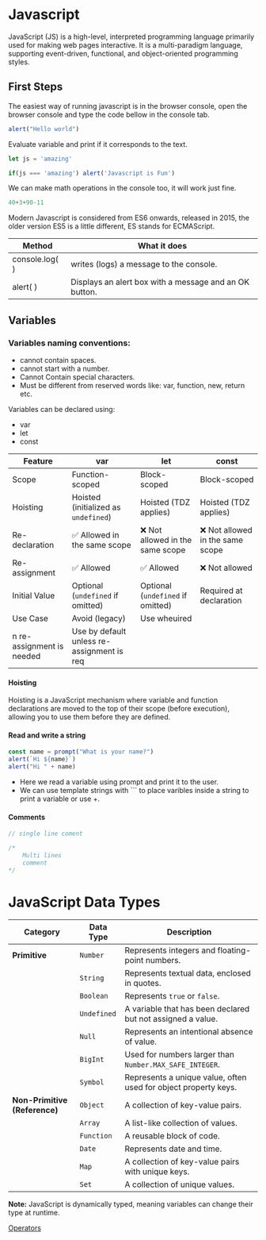 # Javascript

JavaScript (JS) is a high-level, interpreted programming language primarily used for making web pages interactive. It is a multi-paradigm language, supporting event-driven, functional, and object-oriented programming styles.

## First Steps

The easiest way of running javascript is in the browser console, open the browser console and type the code bellow in the console tab.

```javascript
alert("Hello world")
```

Evaluate variable and print if it corresponds to the text.

```javascript
let js = 'amazing'

if(js === 'amazing') alert('Javascript is Fun')
```

We can make math operations in the console too, it will work just fine.

```javascript
40+3+90-11
```

Modern Javascript is considered from ES6 onwards, released in 2015, the older version ES5 is a little different, ES stands for ECMAScript.

| Method         | What it does                            |
| -------------- | --------------------------------------- |
| console.log( ) | writes (logs) a message to the console. |
| alert( ) | Displays an alert box with a message and an OK button. |

## Variables

### Variables naming conventions:

- cannot contain spaces.
- cannot start with a number.
- Cannot Contain special characters.
- Must be different from reserved words like: var, function, new, return etc.

Variables can be declared using:
- var
- let
- const

| Feature       | var                        | let                        | const                      |
|--------------|----------------------------|----------------------------|----------------------------|
| Scope        | Function-scoped             | Block-scoped               | Block-scoped               |
| Hoisting     | Hoisted (initialized as `undefined`) | Hoisted (TDZ applies)      | Hoisted (TDZ applies)      |
| Re-declaration | ✅ Allowed in the same scope | ❌ Not allowed in the same scope | ❌ Not allowed in the same scope |
| Re-assignment | ✅ Allowed                 | ✅ Allowed                 | ❌ Not allowed             |
| Initial Value | Optional (`undefined` if omitted) | Optional (`undefined` if omitted) | Required at declaration |
| Use Case     | Avoid (legacy)              | Use wheuired |
n re-assignment is needed | Use by default unless re-assignment is req
#### Hoisting

Hoisting is a JavaScript mechanism where variable and function declarations are moved to the top of their scope (before execution), allowing you to use them before they are defined.

#### Read and write a string

```javascript
const name = prompt("What is your name?")
alert(`Hi ${name}`)
alert("Hi " + name)
```
- Here we read a variable using prompt and print it to the user.
- We can use template strings with ``` to place varibles inside a string to print a variable or use +.

#### Comments

```javascript
// single line coment

/*
    Multi lines 
    comment
*/

```

# JavaScript Data Types

| Category       | Data Type   | Description |
|---------------|------------|-------------|
| **Primitive** | `Number`    | Represents integers and floating-point numbers. |
|               | `String`    | Represents textual data, enclosed in quotes. |
|               | `Boolean`   | Represents `true` or `false`. |
|               | `Undefined` | A variable that has been declared but not assigned a value. |
|               | `Null`      | Represents an intentional absence of value. |
|               | `BigInt`    | Used for numbers larger than `Number.MAX_SAFE_INTEGER`. |
|               | `Symbol`    | Represents a unique value, often used for object property keys. |
| **Non-Primitive (Reference)** | `Object`   | A collection of key-value pairs. |
|               | `Array`     | A list-like collection of values. |
|               | `Function`  | A reusable block of code. |
|               | `Date`      | Represents date and time. |
|               | `Map`       | A collection of key-value pairs with unique keys. |
|               | `Set`       | A collection of unique values. |

**Note:** JavaScript is dynamically typed, meaning variables can change their type at runtime.

[Operators](operators.md)
